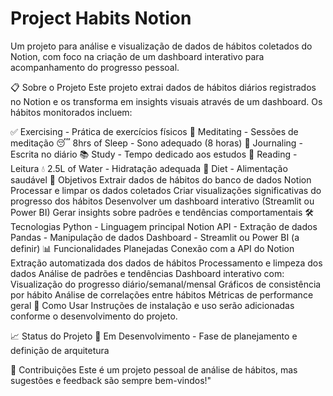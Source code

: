 # Project Habits Notion
Um projeto para análise e visualização de dados de hábitos coletados do Notion, com foco na criação de um dashboard interativo para acompanhamento do progresso pessoal.

📋 Sobre o Projeto
Este projeto extrai dados de hábitos diários registrados no Notion e os transforma em insights visuais através de um dashboard. Os hábitos monitorados incluem:

✅ Exercising - Prática de exercícios físicos
🧘 Meditating - Sessões de meditação
😴 8hrs of Sleep - Sono adequado (8 horas)
📝 Journaling - Escrita no diário
📚 Study - Tempo dedicado aos estudos
📖 Reading - Leitura
💧 2.5L of Water - Hidratação adequada
🥗 Diet - Alimentação saudável
🎯 Objetivos
Extrair dados de hábitos do banco de dados Notion
Processar e limpar os dados coletados
Criar visualizações significativas do progresso dos hábitos
Desenvolver um dashboard interativo (Streamlit ou Power BI)
Gerar insights sobre padrões e tendências comportamentais
🛠️ Tecnologias
Python - Linguagem principal
Notion API - Extração de dados
Pandas - Manipulação de dados
Dashboard - Streamlit ou Power BI (a definir)
📊 Funcionalidades Planejadas
 Conexão com a API do Notion
 Extração automatizada dos dados de hábitos
 Processamento e limpeza dos dados
 Análise de padrões e tendências
 Dashboard interativo com:
Visualização do progresso diário/semanal/mensal
Gráficos de consistência por hábito
Análise de correlações entre hábitos
Métricas de performance geral
🚀 Como Usar
Instruções de instalação e uso serão adicionadas conforme o desenvolvimento do projeto.

📈 Status do Projeto
🔄 Em Desenvolvimento - Fase de planejamento e definição de arquitetura

🤝 Contribuições
Este é um projeto pessoal de análise de hábitos, mas sugestões e feedback são sempre bem-vindos!" 

